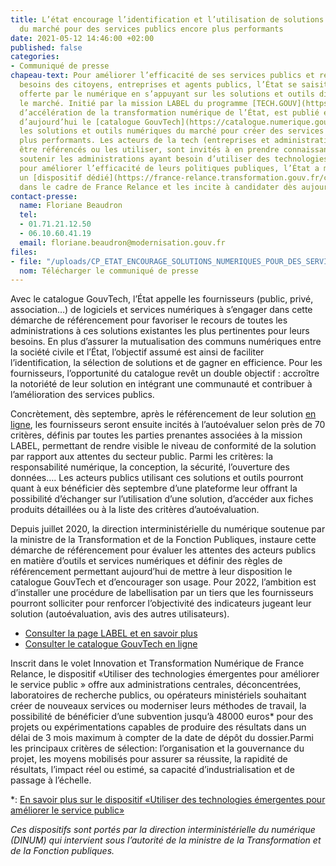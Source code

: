 ```yaml
---
title: L’état encourage l’identification et l’utilisation de solutions numériques
  du marché pour des services publics encore plus performants
date: 2021-05-12 14:46:00 +02:00
published: false
categories:
- Communiqué de presse
chapeau-text: Pour améliorer l’efficacité de ses services publics et répondre aux
  besoins des citoyens, entreprises et agents publics, l’État se saisit de la puissance
  offerte par le numérique en s’appuyant sur les solutions et outils disponibles sur
  le marché. Initié par la mission LABEL du programme [TECH.GOUV](https://www.numerique.gouv.fr/uploads/20200827_Plaquette_Techgouv_DINUM.pdf)
  d’accélération de la transformation numérique de l’État, est publié en ligne dès
  d’aujourd’hui le [catalogue GouvTech](https://catalogue.numerique.gouv.fr/) référençant
  les solutions et outils numériques du marché pour créer des services publics encore
  plus performants. Les acteurs de la tech (entreprises et administrations) souhaitant
  être référencés ou les utiliser, sont invités à en prendre connaissance. Afin de
  soutenir les administrations ayant besoin d’utiliser des technologies émergentes
  pour améliorer l’efficacité de leurs politiques publiques, l’État a mis en place
  un [dispositif dédié](https://france-relance.transformation.gouv.fr/c471-utiliser-des-technologies-emergentes-pour-ame)
  dans le cadre de France Relance et les incite à candidater dès aujourd’hui.
contact-presse:
  name: Floriane Beaudron
  tel:
  - 01.71.21.12.50
  - 06.10.60.41.19
  email: floriane.beaudron@modernisation.gouv.fr
files:
- file: "/uploads/CP_ETAT_ENCOURAGE_SOLUTIONS_NUMERIQUES_POUR_DES_SERVICES_PUBLICS.pdf"
  nom: Télécharger le communiqué de presse
---
```


Avec le catalogue GouvTech, l’État appelle les fournisseurs (public, privé, association…) de logiciels et services numériques à s’engager dans cette démarche de référencement pour favoriser le recours de toutes les administrations à ces solutions existantes les plus pertinentes pour leurs besoins. En plus d’assurer la mutualisation des communs numériques entre la société civile et l’État, l’objectif assumé est ainsi de faciliter l’identification, la sélection de solutions et de gagner en efficience. Pour les fournisseurs, l’opportunité du catalogue revêt un double objectif : accroître la notoriété de leur solution en intégrant une communauté et contribuer à l’amélioration des services publics.

Concrètement, dès septembre, après le référencement de leur solution [en ligne](https://www.numerique.gouv.fr/services/identifier-et-utiliser-outils-numeriques-pour-services-publics/), les fournisseurs seront ensuite incités à l’autoévaluer selon près de 70 critères, définis par toutes les parties prenantes associées à la mission LABEL, permettant de rendre visible le niveau de conformité de la solution par rapport aux attentes du secteur public. Parmi les critères: la responsabilité numérique, la conception, la sécurité, l’ouverture des données…. Les acteurs publics utilisant ces solutions et outils pourront quant à eux bénéficier dès septembre d’une plateforme leur offrant la possibilité d’échanger sur l’utilisation d’une solution, d’accéder aux fiches produits détaillées ou à la liste des critères d’autoévaluation.

Depuis juillet 2020, la direction interministérielle du numérique soutenue par la ministre de la Transformation et de la Fonction Publiques, instaure cette démarche de référencement pour évaluer les attentes des acteurs publics en matière d’outils et services numériques et définir des règles de référencement permettant aujourd’hui de mettre à leur disposition le catalogue GouvTech et d’encourager son usage. Pour 2022, l’ambition est d’installer une procédure de labellisation par un tiers que les fournisseurs pourront solliciter pour renforcer l’objectivité des indicateurs jugeant leur solution (autoévaluation, avis des autres utilisateurs).

* [Consulter la page LABEL et en savoir plus](https://www.numerique.gouv.fr/services/identifier-et-utiliser-outils-numeriques-pour-services-publics/) 
* [Consulter le catalogue GouvTech en ligne](https://catalogue.numerique.gouv.fr/)

Inscrit dans le volet Innovation et Transformation Numérique de France Relance, le dispositif «Utiliser des technologies émergentes pour améliorer le service public » offre aux administrations centrales, déconcentrées, laboratoires de recherche publics, ou opérateurs ministériels souhaitant créer de nouveaux services ou moderniser leurs méthodes de travail, la possibilité de bénéficier d’une subvention jusqu’à 48000 euros* pour des projets ou expérimentations capables de produire des résultats dans un délai de 3 mois maximum à compter de la date de dépôt du dossier.Parmi les principaux critères de sélection: l’organisation et la gouvernance du projet, les moyens mobilisés pour assurer sa réussite, la rapidité de résultats, l’impact réel ou estimé, sa capacité d’industrialisation et de passage à l’échelle.

*: [En savoir plus sur le dispositif «Utiliser des technologies émergentes pour améliorer le service public» ](https://france-relance.transformation.gouv.fr/c471-utiliser-des-technologies-emergentes-pour-ame)

*Ces dispositifs sont portés par la direction interministérielle du numérique (DINUM) qui intervient sous l’autorité de la ministre de la Transformation et de la Fonction publiques.*